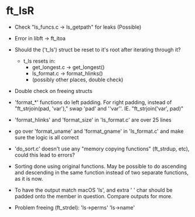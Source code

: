 # ft_lsR

-	Check "ls_funcs.c -> ls_getpath" for leaks (Possible)
-	Error in libft -> ft_itoa
-	Should the ('t_ls') struct be reset to it's root after iterating through it?
	-	t_ls resets in:
		-	get_longest.c	->	get_longest()
		-	ls_format.c		->	format_hlinks()
		-	(possibly other places, double check)
-	Double check on freeing structs

-	'format_*' functions do left padding. For right padding, instead of
	"ft_strjoin(pad, 'var')," swap 'pad' and ''var''.
	IE. "ft_strjoin('var', pad)"

-	'format_hlinks' and 'format_size' in 'ls_format.c' are over 25 lines
-	go over 'format_uname' and 'format_gname' in 'ls_format.c' and make sure
	the logic is all correct

-	'do_sort.c' doesn't use any "memory copying functions" (ft_strdup, etc),
	could this lead to errors?

-	Sorting done using original functions. May be possible to do ascending and
	descending in the same function instead of two separate functions, as it is
	now.

-	To have the output match macOS 'ls', and extra ' ' char should be padded
	onto the member in question. Compare outputs for more.

-	Problem freeing (ft_strdel):
	'ls->perms'
	'ls->name'
